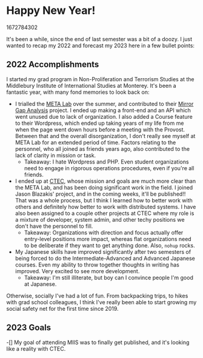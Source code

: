 # Happy New Year!

1672784302

It's been a while, since the end of last semester was a bit of a doozy. I just wanted to recap my 2022 and forecast my 2023 here in a few bullet points:

## 2022 Accomplishments

I started my grad program in Non-Proliferation and Terrorism Studies at the Middlebury Institute of International Studies at Monterey. It's been a fantastic year, with many fond memories to look back on: 
- I trialled the [META Lab](https://www.middlebury.edu/institute/academics/centers-initiatives/meta-lab) over the summer, and contributed to their [Mirror Gap Analysis](https://www.middlebury.edu/institute/events/mirror-gap-analysis-presentation-cipe-02-24-2022) project. I ended up making a front-end and an API which went unused due to lack of organization. I also added a Course feature to their Wordpress, which ended up taking years of my life from me when the page went down hours before a meeting with the Provost. Between that and the overall disorganization, I don't really see myself at META Lab for an extended period of time. Factors relating to the personnel, who all joined as friends years ago, also contributed to the lack of clarity in mission or task.
  - Takeaway: I hate Wordpress and PHP. Even student organizations need to engage in rigorous operations procedures, even if you're all friends.
- I ended up at [CTEC](https://www.middlebury.edu/institute/academics/centers-initiatives/ctec), whose mission and goals are much more clear than the META Lab, and has been doing significant work in the field. I joined Jason Blazakis' project, and in the coming weeks, it'll be published!! That was a whole process, but I think I learned how to better work with others and definitely how better to work with distributed systems. I have also been assigned to a couple other projects at CTEC where my role is a mixture of developer, system admin, and other techy positions we don't have the personnel to fill.
  - Takeaway: Organizations with direction and focus actually offer entry-level positions more impact, whereas flat organizations need to be deliberate if they want to get anything done. Also, `nohup` rocks.
- My Japanese skills have improved significantly after two semesters of being forced to do the Intermediate-Advanced and Advanced Japanese courses. Even my ability to throw together thoughts in writing has improved. Very excited to see more development.
  - Takeaway: I'm still illiterate, but boy can I convince people I'm good at Japanese.

Otherwise, socially I've had a lot of fun. From backpacking trips, to hikes with grad school colleagues, I think I've really been able to start growing my social safety net for the first time since 2019.

## 2023 Goals

-[] My goal of attending MIIS was to finally get published, and it's looking like a reality with CTEC. 
